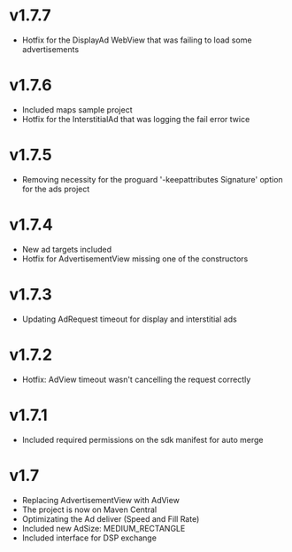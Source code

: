 v1.7.7
===
* Hotfix for the DisplayAd WebView that was failing to load some advertisements

v1.7.6
===
* Included maps sample project
* Hotfix for the InterstitialAd that was logging the fail error twice

v1.7.5
===
* Removing necessity for the proguard '-keepattributes Signature' option for the ads project

v1.7.4
===
* New ad targets included
* Hotfix for AdvertisementView missing one of the constructors

v1.7.3
===
* Updating AdRequest timeout for display and interstitial ads

v1.7.2
===
* Hotfix: AdView timeout wasn't cancelling the request correctly

v1.7.1
===

* Included required permissions on the sdk manifest for auto merge

v1.7
===

* Replacing AdvertisementView with AdView
* The project is now on Maven Central
* Optimizating the Ad deliver (Speed and Fill Rate)
* Included new AdSize: MEDIUM_RECTANGLE
* Included interface for DSP exchange

